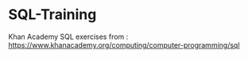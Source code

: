 # SQL-Training

Khan Academy SQL exercises from : https://www.khanacademy.org/computing/computer-programming/sql
